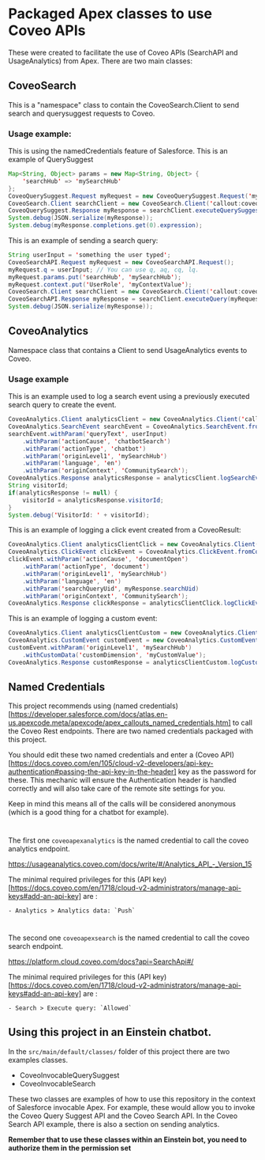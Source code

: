 # Packaged Apex classes to use Coveo APIs

These were created to facilitate the use of Coveo APIs (SearchAPI and UsageAnalytics) from Apex.
There are two main classes:

## CoveoSearch

This is a "namespace" class to contain the CoveoSearch.Client to send search and querysuggest requests to Coveo.

### Usage example:

This is using the namedCredentials feature of Salesforce.
This is an example of QuerySuggest
```Java
Map<String, Object> params = new Map<String, Object> {
    'searchHub' => 'mySearchHub'
};
CoveoQuerySuggest.Request myRequest = new CoveoQuerySuggest.Request('my partial query', 'en', params);
CoveoSearch.Client searchClient = new CoveoSearch.Client('callout:coveoapexsearch', '{!$Credential.Password}');
CoveoQuerySuggest.Response myResponse = searchClient.executeQuerySuggest(myRequest);
System.debug(JSON.serialize(myResponse));
System.debug(myResponse.completions.get(0).expression);
```

This is an example of sending a search query:
```Java
String userInput = 'something the user typed';
CoveoSearchAPI.Request myRequest = new CoveoSearchAPI.Request();
myRequest.q = userInput; // You can use q, aq, cq, lq.
myRequest.params.put('searchHub', 'mySearchHub');
myRequest.context.put('UserRole', 'myContextValue');
CoveoSearch.Client searchClient = new CoveoSearch.Client('callout:coveoapexsearch', '{!$Credential.Password}');
CoveoSearchAPI.Response myResponse = searchClient.executeQuery(myRequest);
System.debug(JSON.serialize(myResponse));
```

## CoveoAnalytics

Namespace class that contains a Client to send UsageAnalytics events to Coveo.

### Usage example

This is an example used to log a search event using a previously executed search query to create the event.

```Java
CoveoAnalytics.Client analyticsClient = new CoveoAnalytics.Client('callout:coveoapexanalytics', '{!$Credential.Password}');
CoveoAnalytics.SearchEvent searchEvent = CoveoAnalytics.SearchEvent.fromQueryResponse(myResponse);
searchEvent.withParam('queryText', userInput)
    .withParam('actionCause', 'chatbotSearch')
    .withParam('actionType', 'chatbot')
    .withParam('originLevel1', 'mySearchHub')
    .withParam('language', 'en')
    .withParam('originContext', 'CommunitySearch');
CoveoAnalytics.Response analyticsResponse = analyticsClient.logSearchEvent(searchEvent, null);
String visitorId;
if(analyticsResponse != null) {
    visitorId = analyticsResponse.visitorId;
}
System.debug('VisitorId: ' + visitorId);
```

This is an example of logging a click event created from a CoveoResult:
``` Java
CoveoAnalytics.Client analyticsClientClick = new CoveoAnalytics.Client('callout:coveoapexanalytics', '{!$Credential.Password}');
CoveoAnalytics.ClickEvent clickEvent = CoveoAnalytics.ClickEvent.fromCoveoResult(myResponse.results.get(0));
clickEvent.withParam('actionCause', 'documentOpen')
    .withParam('actionType', 'document')
    .withParam('originLevel1', 'mySearchHub')
    .withParam('language', 'en')
    .withParam('searchQueryUid', myResponse.searchUid)
    .withParam('originContext', 'CommunitySearch');
CoveoAnalytics.Response clickResponse = analyticsClientClick.logClickEvent(clickEvent, visitorId);
```

This is an example of logging a custom event:
```Java
CoveoAnalytics.Client analyticsClientCustom = new CoveoAnalytics.Client('callout:coveoapexanalytics', '{!$Credential.Password}');
CoveoAnalytics.CustomEvent customEvent = new CoveoAnalytics.CustomEvent('myEventType', 'myEventValue', 'language');
customEvent.withParam('originLevel1', 'mySearchHub')
    .withCustomData('customDimension', 'myCustomValue');
CoveoAnalytics.Response customResponse = analyticsClientCustom.logCustomEvent(customEvent, visitorId);
```


## Named Credentials

This project recommends using (named credentials)[https://developer.salesforce.com/docs/atlas.en-us.apexcode.meta/apexcode/apex_callouts_named_credentials.htm] to call the Coveo Rest endpoints.
There are two named credentials packaged with this project.

You should edit these two named credentials and enter a (Coveo API)[https://docs.coveo.com/en/105/cloud-v2-developers/api-key-authentication#passing-the-api-key-in-the-header] key as the password for these.
This mechanic will ensure the Authentication header is handled correctly and will also take care of the remote site settings for you.

Keep in mind this means all of the calls will be considered anonymous (which is a good thing for a chatbot for example).

#
The first one `coveoapexanalytics` is the named credential to call the coveo analytics endpoint.

https://usageanalytics.coveo.com/docs/write/#/Analytics_API_-_Version_15

The minimal required privileges for this (API key)[https://docs.coveo.com/en/1718/cloud-v2-administrators/manage-api-keys#add-an-api-key] are : 
    
    - Analytics > Analytics data: `Push`

# 
The second one `coveoapexsearch` is the named credential to call the coveo search endpoint.

https://platform.cloud.coveo.com/docs?api=SearchApi#/

The minimal required privileges for this (API key)[https://docs.coveo.com/en/1718/cloud-v2-administrators/manage-api-keys#add-an-api-key] are : 

    - Search > Execute query: `Allowed`


## Using this project in an Einstein chatbot.

In the `src/main/default/classes/` folder of this project there are two examples classes.

- CoveoInvocableQuerySuggest
- CoveoInvocableSearch

These two classes are examples of how to use this repository in the context of Salesforce invocable Apex.
For example, these would allow you to invoke the Coveo Query Suggest API and the Coveo Search API.
In the Coveo Search API example, there is also a section on sending analytics.

**Remember that to use these classes within an Einstein bot, you need to authorize them in the permission set**
